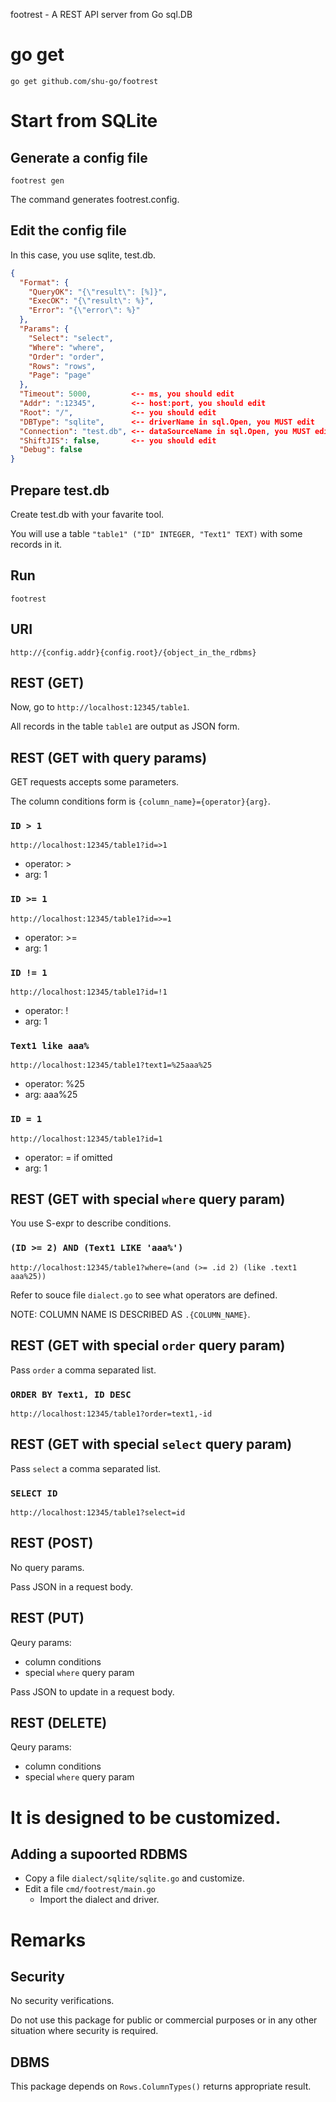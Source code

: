 footrest - A REST API server from Go sql.DB

# go get

```
go get github.com/shu-go/footrest
```

# Start from SQLite

## Generate a config file

```
footrest gen
```

The command generates footrest.config.

## Edit the config file

In this case, you use sqlite, test.db.

```json
{
  "Format": {
    "QueryOK": "{\"result\": [%]}",
    "ExecOK": "{\"result\": %}",
    "Error": "{\"error\": %}"
  },
  "Params": {
    "Select": "select",
    "Where": "where",
    "Order": "order",
    "Rows": "rows",
    "Page": "page"
  },
  "Timeout": 5000,         <-- ms, you should edit
  "Addr": ":12345",        <-- host:port, you should edit
  "Root": "/",             <-- you should edit
  "DBType": "sqlite",      <-- driverName in sql.Open, you MUST edit
  "Connection": "test.db", <-- dataSourceName in sql.Open, you MUST edit
  "ShiftJIS": false,       <-- you should edit
  "Debug": false
}
```

## Prepare test.db

Create test.db with your favarite tool.

You will use a table `"table1" ("ID" INTEGER, "Text1" TEXT)` with some records in it.

## Run

```
footrest
```

## URI

`http://{config.addr}{config.root}/{object_in_the_rdbms}`

## REST (GET)

Now, go to `http://localhost:12345/table1`.

All records in the table `table1` are output as JSON form.

## REST (GET with query params)

GET requests accepts some parameters.

The column conditions form is `{column_name}={operator}{arg}`.

### `ID > 1`

`http://localhost:12345/table1?id=>1`

* operator: >
* arg: 1

### `ID >= 1`

`http://localhost:12345/table1?id=>=1`

* operator: >=
* arg: 1

### `ID != 1`

`http://localhost:12345/table1?id=!1`

* operator: !
* arg: 1

### `Text1 like aaa%`

`http://localhost:12345/table1?text1=%25aaa%25`

* operator: %25
* arg: aaa%25

### `ID = 1`

`http://localhost:12345/table1?id=1`

* operator: = if omitted
* arg: 1

## REST (GET with special `where` query param)

You use S-expr to describe conditions.

### `(ID >= 2) AND (Text1 LIKE 'aaa%')`

`http://localhost:12345/table1?where=(and (>= .id 2) (like .text1 aaa%25))`

Refer to souce file `dialect.go` to see what operators are defined.

NOTE: COLUMN NAME IS DESCRIBED AS `.{COLUMN_NAME}`.

## REST (GET with special `order` query param)

Pass `order` a comma separated list.

### `ORDER BY Text1, ID DESC`

`http://localhost:12345/table1?order=text1,-id`

## REST (GET with special `select` query param)

Pass `select` a comma separated list.

### `SELECT ID`

`http://localhost:12345/table1?select=id`


## REST (POST)

No query params.

Pass JSON in a request body.

## REST (PUT)

Qeury params:

* column conditions
* special `where` query param

Pass JSON to update in a request body.

## REST (DELETE)

Qeury params:

* column conditions
* special `where` query param

# It is designed to be customized.

## Adding a supoorted RDBMS

* Copy a file `dialect/sqlite/sqlite.go` and customize.
* Edit a file `cmd/footrest/main.go`
  * Import the dialect and driver.

# Remarks

## Security

No security verifications.

Do not use this package for public or commercial purposes or in any other situation where security is required.

## DBMS

This package depends on `Rows.ColumnTypes()` returns appropriate result.
